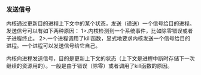### 发送信号

内核通过更新目的进程上下文中的某个状态，发送（递送）一个信号给目的进程。 发送信号可以有如下两种原因：
1>.内核检测到一个系统事件，比如除零错误或者子进程终止。
2>.一个进程调用了kill函数，显式地要求内核发送一个信号给目的进程。一个进程可以发送信号给它自己。

内核向进程发送信号，目的是更新上下文的状态（上下文是进程中断时存储下一次继续的资源用的）。一般是由于错误（除零）或者调用了kill函数的原因。


